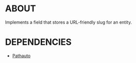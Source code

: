 ABOUT
=====

Implements a field that stores a URL-friendly slug for an entity.

DEPENDENCIES
============

* [Pathauto](https://www.drupal.org/project/pathauto)
